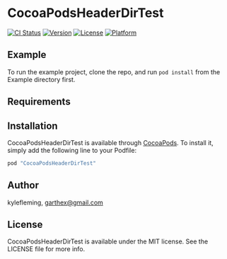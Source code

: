 # CocoaPodsHeaderDirTest

[![CI Status](http://img.shields.io/travis/kylefleming/CocoaPodsHeaderDirTest.svg?style=flat)](https://travis-ci.org/kylefleming/CocoaPodsHeaderDirTest)
[![Version](https://img.shields.io/cocoapods/v/CocoaPodsHeaderDirTest.svg?style=flat)](http://cocoapods.org/pods/CocoaPodsHeaderDirTest)
[![License](https://img.shields.io/cocoapods/l/CocoaPodsHeaderDirTest.svg?style=flat)](http://cocoapods.org/pods/CocoaPodsHeaderDirTest)
[![Platform](https://img.shields.io/cocoapods/p/CocoaPodsHeaderDirTest.svg?style=flat)](http://cocoapods.org/pods/CocoaPodsHeaderDirTest)

## Example

To run the example project, clone the repo, and run `pod install` from the Example directory first.

## Requirements

## Installation

CocoaPodsHeaderDirTest is available through [CocoaPods](http://cocoapods.org). To install
it, simply add the following line to your Podfile:

```ruby
pod "CocoaPodsHeaderDirTest"
```

## Author

kylefleming, garthex@gmail.com

## License

CocoaPodsHeaderDirTest is available under the MIT license. See the LICENSE file for more info.
